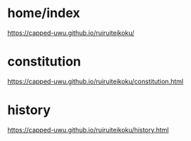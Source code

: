 # home/index
https://capped-uwu.github.io/ruiruiteikoku/

# constitution
https://capped-uwu.github.io/ruiruiteikoku/constitution.html

# history
https://capped-uwu.github.io/ruiruiteikoku/history.html
